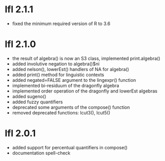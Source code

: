 # lfl 2.1.1
* fixed the minimum required version of R to 3.6


# lfl 2.1.0
* the result of algebra() is now an S3 class, implemented print.algebra()
* added involutive negation to algebra()$ni
* added nelson(), lowerEst() handlers of NA for algebra()
* added print() method for linguistic contexts
* added negated=FALSE argument to the lingexpr() function
* implemented bi-residuum of the dragonfly algebra
* implemented order operation of the dragonfly and lowerEst algebras
* added sugeno()
* added fuzzy quantifiers
* deprecated some arguments of the compose() function
* removed deprecated functions: lcut3(), lcut5()


# lfl 2.0.1
* added support for percentual quantifiers in compose()
* documentation spell-check

